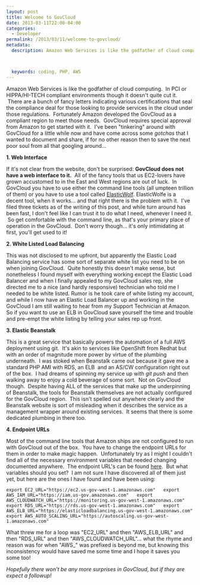 ```yaml
---
layout: post
title: Welcome to GovCloud
date: 2013-03-11T22:00-04:00
categories:
  - Developer
permalink: /2013/03/11/welcome-to-govcloud/
metadata:
  description: Amazon Web Services is like the godfather of cloud computing.



  keywords: coding, PHP, AWS
---
```

Amazon Web Services is like the godfather of cloud computing.  In PCI or HIPPA/HI-TECH compliant environments though it doesn't quite cut it.  There are a bunch of fancy letters indicating various certifications that seal the compliance deal for those looking to provide services in the cloud under those regulations.  Fortunately Amazon developed the GovCloud as a compliant region to meet those needs.  GovCloud requires special approval from Amazon to get started with it.  I've been "tinkering" around with GovCloud for a little while now and have come across some _gotchas_ that I wanted to document and share, if for no other reason then to save the next poor soul from all that googling around...

**1\. Web Interface**

If it's not clear from the website, don't be surprised: **GovCloud does not have a web interface to it.**  All of the fancy tools that us EC2-lovers have grown accustomed to in the East and West regions are out of luck.  In GovCloud you have to use either the command line tools (all umpteen trillion of them) or you have to use a tool called [ElasticWolf](http://www.elasticwolf.com). ElasticWolfe is a decent tool, when it works... and that right there is the problem with it.  I've filed three tickets as of the writing of this post, and while turn around has been fast, I don't feel like I can trust it to do what I need, whenever I need it.  So get comfortable with the command line, as that's your primary place of operation in the GovCloud.  Don't worry though... it's only intimidating at first, you'll get used to it!

**2\. White Listed Load Balancing**

This was not disclosed to me upfront, but apparently the Elastic Load Balancing service has some sort of separate white list you need to be on when joining GovCloud.  Quite honestly this doesn't make sense, but nonetheless I found myself with everything working except the Elastic Load Balancer and when I finally appealed to my GovCloud sales rep, she directed me to a nice (and hardly responsive) technician who told me I needed to be white listed. Rumor is he took care of white listing my account, and while I now have an Elastic Load Balancer up and working in the GovCloud I am still waiting to hear from my Support Technician at Amazon. So if you want to use an ELB in GovCloud save yourself the time and trouble and pre-empt the white listing by telling your sales rep up front.

**3\. Elastic Beanstalk**

This is a great service that basically powers the automation of a full AWS deployment using git.  It's akin to services like OpenShift from Redhat but with an order of magnitude more power by virtue of the plumbing underneath.  I was stoked when Beanstalk came out because it gave me a standard PHP AMI with RDS, an ELB  and an AS/CW configuration right out of the box.  I had dreams of spinning my service up with _git push_ and then walking away to enjoy a cold beverage of some sort.  Not on GovCloud though.  Despite having ALL of the services that make up the underpinning of Beanstalk, the tools for Beanstalk themselves are not actually configured for the GovCloud region.  This isn't spelled out anywhere clearly and the Beanstalk website is sort of misleading when it describes the service as a management wrapper around existing services.  It seems that there is some dedicated plumbing in there too.

**4\. Endpoint URLs**

Most of the command line tools that Amazon ships are not configured to run with GovCloud out of the box.  You have to change the endpoint URLs for them in order to make magic happen.  Unfortunately try as I might I couldn't find all of the necessary environment variables that needed changing documented anywhere.  The endpoint URL's can be found [here](http://docs.aws.amazon.com/general/latest/gr/rande.html#govcloud_region).  But what variables should you set?  I am not sure I have discovered all of them just yet, but here are the ones I have found and have been using:

`export EC2_URL="https://ec2.us-gov-west-1.amazonaws.com"  
export AWS_IAM_URL="https://iam.us-gov.amazonaws.com"  
export AWS_CLOUDWATCH_URL="https://monitoring.us-gov-west-1.amazonaws.com"  
export RDS_URL="https://rds.us-gov-west-1.amazonaws.com"  
export AWS_ELB_URL="https://elasticloadbalancing.us-gov-west-1.amazonaws.com"  
export AWS_AUTO_SCALING_URL="https://autoscaling.us-gov-west-1.amazonaws.com"`

What threw me for a loop was "EC2\_URL" and then "AWS\_ELB\_URL" and then "RDS\_URL" and then "AWS\_CLOUDWATCH\_URL"... what the rhyme and reason was for when "AWS\_" was prefixed is beyond me, but knowing this inconsistency would have saved me some time and I hope it saves you some too!

_Hopefully there won't be any more surprises in GovCloud, but if they are expect a followup!_
